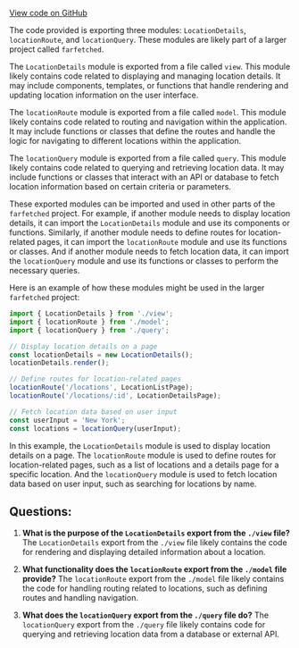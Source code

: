 [View code on GitHub](https://github.com/igorkamyshev/farfetched/apps/showcase/solid-real-world-rick-morty/src/entities/location/index.ts)

The code provided is exporting three modules: `LocationDetails`, `locationRoute`, and `locationQuery`. These modules are likely part of a larger project called `farfetched`. 

The `LocationDetails` module is exported from a file called `view`. This module likely contains code related to displaying and managing location details. It may include components, templates, or functions that handle rendering and updating location information on the user interface. 

The `locationRoute` module is exported from a file called `model`. This module likely contains code related to routing and navigation within the application. It may include functions or classes that define the routes and handle the logic for navigating to different locations within the application. 

The `locationQuery` module is exported from a file called `query`. This module likely contains code related to querying and retrieving location data. It may include functions or classes that interact with an API or database to fetch location information based on certain criteria or parameters. 

These exported modules can be imported and used in other parts of the `farfetched` project. For example, if another module needs to display location details, it can import the `LocationDetails` module and use its components or functions. Similarly, if another module needs to define routes for location-related pages, it can import the `locationRoute` module and use its functions or classes. And if another module needs to fetch location data, it can import the `locationQuery` module and use its functions or classes to perform the necessary queries. 

Here is an example of how these modules might be used in the larger `farfetched` project:

```javascript
import { LocationDetails } from './view';
import { locationRoute } from './model';
import { locationQuery } from './query';

// Display location details on a page
const locationDetails = new LocationDetails();
locationDetails.render();

// Define routes for location-related pages
locationRoute('/locations', LocationListPage);
locationRoute('/locations/:id', LocationDetailsPage);

// Fetch location data based on user input
const userInput = 'New York';
const locations = locationQuery(userInput);
```

In this example, the `LocationDetails` module is used to display location details on a page. The `locationRoute` module is used to define routes for location-related pages, such as a list of locations and a details page for a specific location. And the `locationQuery` module is used to fetch location data based on user input, such as searching for locations by name.
## Questions: 
 1. **What is the purpose of the `LocationDetails` export from the `./view` file?**
   The `LocationDetails` export from the `./view` file likely contains the code for rendering and displaying detailed information about a location.

2. **What functionality does the `locationRoute` export from the `./model` file provide?**
   The `locationRoute` export from the `./model` file likely contains the code for handling routing related to locations, such as defining routes and handling navigation.

3. **What does the `locationQuery` export from the `./query` file do?**
   The `locationQuery` export from the `./query` file likely contains code for querying and retrieving location data from a database or external API.